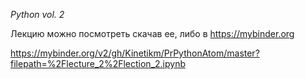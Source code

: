 *Python vol. 2*


Лекцию можно посмотреть скачав ее, либо в https://mybinder.org


https://mybinder.org/v2/gh/Kinetikm/PrPythonAtom/master?filepath=%2Flecture_2%2Flection_2.ipynb



